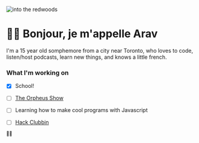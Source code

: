 ![into the redwoods](https://cloud-252jvz0gp-hack-club-bot.vercel.app/0download__7_.png)

# 🌈🦖 Bonjour, je m'appelle Arav
I'm a 15 year old somphemore from a city near Toronto, who loves to code, listen/host podcasts, learn new things, and knows a little french.

### What I'm working on
- [x] School!
- [ ] [The Orpheus Show](https://podcast.hackclub.com)
- [ ] Learning how to make cool programs with Javascript
- [ ] [Hack Clubbin](hackclub.com)


<small>  🏳️‍🌈 </small> 
